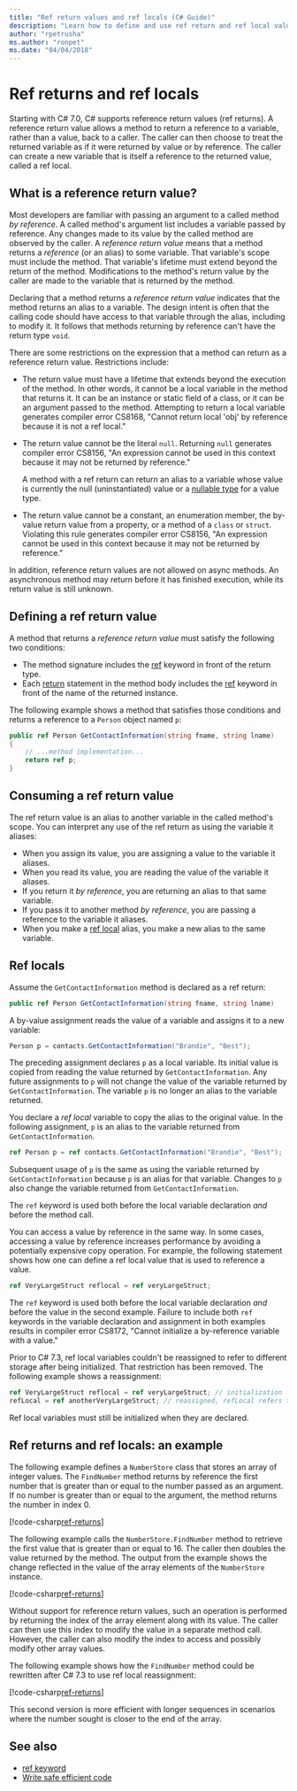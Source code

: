 ```yaml
---
title: "Ref return values and ref locals (C# Guide)"
description: "Learn how to define and use ref return and ref local values"
author: "rpetrusha"
ms.author: "ronpet"
ms.date: "04/04/2018"
---
```

# Ref returns and ref locals

Starting with C# 7.0, C# supports reference return values (ref returns). A reference return value allows a method to return a reference to a variable, rather than a value, back to a caller. The caller can then choose to treat the returned variable as if it were returned by value or by reference. The caller can create a new variable that is itself a reference to the returned value, called a ref local.

## What is a reference return value?

Most developers are familiar with passing an argument to a called method *by reference*. A called method's argument list includes a variable passed by reference. Any changes made to its value by the called method are observed by the caller. A *reference return value* means that a method returns a *reference* (or an alias) to some variable. That variable's scope must include the method. That variable's lifetime must extend beyond the return of the method. Modifications to the method's return value by the caller are made to the variable that is returned by the method.

Declaring that a method returns a *reference return value* indicates that the method returns an alias to a variable. The design intent is often that the calling code should have access to that variable through the alias, including to modify it. It follows that methods returning by reference can't have the return type `void`.

There are some restrictions on the expression that a method can return as a reference return value. Restrictions include:

- The return value must have a lifetime that extends beyond the execution of the method. In other words, it cannot be a local variable in the method that returns it. It can be an instance or static field of a class, or it can be an argument passed to the method. Attempting to return a local variable generates compiler error CS8168, "Cannot return local 'obj' by reference because it is not a ref local."

- The return value cannot be the literal `null`. Returning `null` generates compiler error CS8156, "An expression cannot be used in this context because it may not be returned by reference."

   A method with a ref return can return an alias to a variable whose value is currently the null (uninstantiated) value or a [nullable type](../nullable-types/index.md) for a value type.
 
- The return value cannot be a constant, an enumeration member, the by-value return value from a property, or a method of a `class` or `struct`. Violating this rule generates compiler error CS8156, "An expression cannot be used in this context because it may not be returned by reference."

In addition, reference return values are not allowed on async methods. An asynchronous method may return before it has finished execution, while its return value is still unknown.
 
## Defining a ref return value

A method that returns a *reference return value* must satisfy the following two conditions:

- The method signature includes the [ref](../../language-reference/keywords/ref.md) keyword in front of the return type.
- Each [return](../../language-reference/keywords/return.md) statement in the method body includes the [ref](../../language-reference/keywords/ref.md) keyword in front of the name of the returned instance.

The following example shows a method that satisfies those conditions and returns a reference to a `Person` object named `p`:

```csharp
public ref Person GetContactInformation(string fname, string lname)
{
    // ...method implementation...
    return ref p;
}
```

## Consuming a ref return value

The ref return value is an alias to another variable in the called method's scope. You can interpret any use of the ref return as using the variable it aliases:

- When you assign its value, you are assigning a value to the variable it aliases.
- When you read its value, you are reading the value of the variable it aliases.
- If you return it *by reference*, you are returning an alias to that same variable.
- If you pass it to another method *by reference*, you are passing a reference to the variable it aliases.
- When you make a [ref local](#ref-locals) alias, you make a new alias to the same variable.


## Ref locals

Assume the `GetContactInformation` method is declared as a ref return:

```csharp
public ref Person GetContactInformation(string fname, string lname)
```

A by-value assignment reads the value of a variable and assigns it to a new variable:

```csharp
Person p = contacts.GetContactInformation("Brandie", "Best");
```

The preceding assignment declares `p` as a local variable. Its initial value is copied from reading the value returned by `GetContactInformation`. Any future assignments to `p` will not change the value of the variable returned by `GetContactInformation`. The variable `p` is no longer an alias to the variable returned.

You declare a *ref local* variable to copy the alias to the original value. In the following assignment, `p` is an alias to the variable returned from `GetContactInformation`.

```csharp
ref Person p = ref contacts.GetContactInformation("Brandie", "Best");
```

Subsequent usage of `p` is the same as using the variable returned by `GetContactInformation` because `p` is an alias for that variable. Changes to `p` also change the variable returned from `GetContactInformation`.

The `ref` keyword is used both before the local variable declaration *and* before the method call. 

You can access a value by reference in the same way. In some cases, accessing a value by reference increases performance by avoiding a potentially expensive copy operation. For example, the following statement shows how one can define a ref local value that is used to reference a value.

```csharp
ref VeryLargeStruct reflocal = ref veryLargeStruct;
```

The `ref` keyword is used both before the local variable declaration *and* before the value in the second example. Failure to include both `ref` keywords in the variable declaration and assignment in both examples results in compiler error CS8172, "Cannot initialize a by-reference variable with a value." 

Prior to C# 7.3, ref local variables couldn't be reassigned to refer to different storage after being initialized. That restriction has been removed. The following example shows a reassignment:

```csharp
ref VeryLargeStruct reflocal = ref veryLargeStruct; // initialization
refLocal = ref anotherVeryLargeStruct; // reassigned, refLocal refers to different storage.
```

 Ref local variables must still be initialized when they are declared.

## Ref returns and ref locals: an example

The following example defines a `NumberStore` class that stores an array of integer values. The `FindNumber` method returns by reference the first number that is greater than or equal to the number passed as an argument. If no number is greater than or equal to the argument, the method returns the number in index 0. 

[!code-csharp[ref-returns](../../../../samples/snippets/csharp/programming-guide/ref-returns/NumberStore.cs#1)]

The following example calls the `NumberStore.FindNumber` method to retrieve the first value that is greater than or equal to 16. The caller then doubles the value returned by the method. The output from the example shows the change reflected in the value of the array elements of the `NumberStore` instance.

[!code-csharp[ref-returns](../../../../samples/snippets/csharp/programming-guide/ref-returns/NumberStore.cs#2)]

Without support for reference return values, such an operation is performed by returning the index of the array element along with its value. The caller can then use this index to modify the value in a separate method call. However, the caller can also modify the index to access and possibly modify other array values.  

The following example shows how the `FindNumber` method could be rewritten after
C# 7.3 to use ref local reassignment:

[!code-csharp[ref-returns](../../../../samples/snippets/csharp/programming-guide/ref-returns/NumberStoreUpdated.cs#1)]

This second version is more efficient with longer sequences in scenarios where the number sought is
closer to the end of the array.

## See also

- [ref keyword](../../language-reference/keywords/ref.md)  
- [Write safe efficient code](../../write-safe-efficient-code.md)
